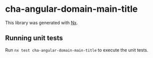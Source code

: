 # cha-angular-domain-main-title

This library was generated with [Nx](https://nx.dev).

## Running unit tests

Run `nx test cha-angular-domain-main-title` to execute the unit tests.
